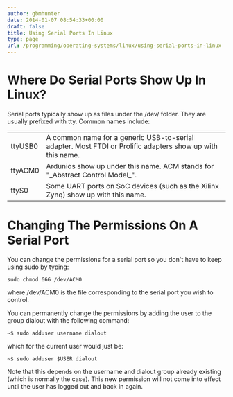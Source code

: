 ```yaml
---
author: gbmhunter
date: 2014-01-07 08:54:33+00:00
draft: false
title: Using Serial Ports In Linux
type: page
url: /programming/operating-systems/linux/using-serial-ports-in-linux
---
```


# Where Do Serial Ports Show Up In Linux?




Serial ports typically show up as files under the /dev/ folder. They are usually prefixed with tty. Common names include:


<table >
<tbody >
<tr >

<td >ttyUSB0
</td>

<td >A common name for a generic USB-to-serial adapter. Most FTDI or Prolific adapters show up with this name.
</td>
</tr>
<tr >

<td >ttyACM0
</td>

<td >Ardunios show up under this name. ACM stands for "_Abstract Control Model_".
</td>
</tr>
<tr >

<td >ttyS0
</td>

<td >Some UART ports on SoC devices (such as the Xilinx Zynq) show up with this name.
</td>
</tr>
</tbody>
</table>


# Changing The Permissions On A Serial Port




You can change the permissions for a serial port so you don't have to keep using sudo by typing:



    
    sudo chmod 666 /dev/ACM0
    




where /dev/ACM0 is the file corresponding to the serial port you wish to control.




You can permanently change the permissions by adding the user to the group dialout with the following command:



    
    ~$ sudo adduser username dialout
    




which for the current user would just be:



    
    ~$ sudo adduser $USER dialout
    




Note that this depends on the username and dialout group already existing (which is normally the case). This new permission will not come into effect until the user has logged out and back in again.

